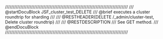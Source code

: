 ////////////////////////////////////////////////////////////////////////////////
/// @startDocuBlock JSF_cluster_test_DELETE
/// @brief executes a cluster roundtrip for sharding
///
/// @RESTHEADER{DELETE /_admin/cluster-test, Delete cluster roundtrip}
///
/// @RESTDESCRIPTION
/// See GET method.
/// @endDocuBlock
////////////////////////////////////////////////////////////////////////////////